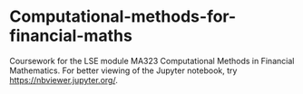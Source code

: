 # Computational-methods-for-financial-maths
Coursework for the LSE module MA323 Computational Methods in Financial Mathematics. 
For better viewing of the Jupyter notebook, try https://nbviewer.jupyter.org/. 
